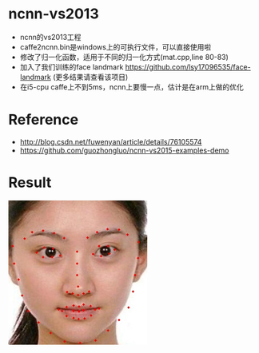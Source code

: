 # ncnn-vs2013
- ncnn的vs2013工程
- caffe2ncnn.bin是windows上的可执行文件，可以直接使用啦
- 修改了归一化函数，适用于不同的归一化方式(mat.cpp,line 80-83)
- 加入了我们训练的face landmark https://github.com/lsy17096535/face-landmark (更多结果请查看该项目)
- 在i5-cpu caffe上不到5ms，ncnn上要慢一点，估计是在arm上做的优化
# Reference
- http://blog.csdn.net/fuwenyan/article/details/76105574
- https://github.com/guozhongluo/ncnn-vs2015-examples-demo

# Result
![](ncnn/result.jpg)
